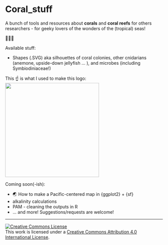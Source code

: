 # Coral_stuff
A bunch of tools and resources about **corals** and **coral reefs** for others researchers - for geeky lovers of the wonders of the (tropical) seas!   

🌊🐠🦑 


Available stuff:
* Shapes (.SVG) aka silhouettes of coral colonies, other cnidarians (anemone, upside-down jellyfish ... ), and microbes (including Symbiodiniaceae!)   

This ☝️ is what I used to make this logo:   
<img src="https://user-images.githubusercontent.com/88721301/176278516-b8677568-154b-4a96-b917-a6a85f36aa72.png" width="300" height="300">


Coming soon(-ish):
* 🌏 How to make a Pacific-centered map in {ggplot2} + {sf}
* alkalinity calculations
* PAM - cleaning the outputs in R
* ... and more! Suggestions/requests are welcome!

---------------------------------------------

<a rel="license" href="http://creativecommons.org/licenses/by/4.0/">
<img alt="Creative Commons License" style="border-width:0" src="https://i.creativecommons.org/l/by/4.0/88x31.png" />
</a><br />This work is licensed under a <a rel="license" href="http://creativecommons.org/licenses/by/4.0/">Creative Commons Attribution 4.0 International License</a>.
